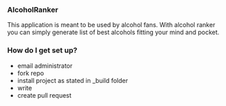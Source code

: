 ### AlcoholRanker ###

This application is meant to be used by alcohol fans.
With alcohol ranker you can simply generate list 
of best alcohols fitting your mind and pocket.

### How do I get set up? ###

* email administrator
* fork repo
* install project as stated in _build folder
* write
* create pull request